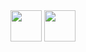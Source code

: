<img src="https://cdn.jsdelivr.net/npm/programming-languages-logos/src/javascript/javascript.png" height="50">
<img src="https://cdn.jsdelivr.net/npm/programming-languages-logos@0.0.3/src/kotlin/kotlin.svg" height="50" float="left">

